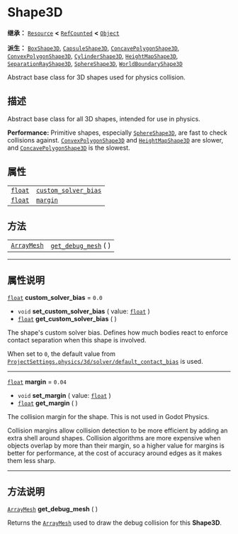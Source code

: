 <!-- ⚠ 请勿编辑本文件 ⚠ -->
<!-- 本文档使用脚本从 WeDot 引擎源码仓库生成。 -->
<!-- 生成脚本：https://github.com/WeDot-Engine/WeDot/tree/master/doc/tools/make_md.py； -->
<!-- 原文件：https://github.com/WeDot-Engine/WeDot/tree/master/doc/classes/Shape3D.xml。 -->

<div id="_class_shape3d"></div>

# Shape3D

**继承：** [`Resource`](class_resource.md) **<** [`RefCounted`](class_refcounted.md) **<** [`Object`](class_object.md)

**派生：** [`BoxShape3D`](class_boxshape3d.md), [`CapsuleShape3D`](class_capsuleshape3d.md), [`ConcavePolygonShape3D`](class_concavepolygonshape3d.md), [`ConvexPolygonShape3D`](class_convexpolygonshape3d.md), [`CylinderShape3D`](class_cylindershape3d.md), [`HeightMapShape3D`](class_heightmapshape3d.md), [`SeparationRayShape3D`](class_separationrayshape3d.md), [`SphereShape3D`](class_sphereshape3d.md), [`WorldBoundaryShape3D`](class_worldboundaryshape3d.md)

Abstract base class for 3D shapes used for physics collision.

## 描述

Abstract base class for all 3D shapes, intended for use in physics.

 **Performance:** Primitive shapes, especially [`SphereShape3D`](class_sphereshape3d.md), are fast to check collisions against. [`ConvexPolygonShape3D`](class_convexpolygonshape3d.md) and [`HeightMapShape3D`](class_heightmapshape3d.md) are slower, and [`ConcavePolygonShape3D`](class_concavepolygonshape3d.md) is the slowest.

## 属性

|||
|:-:|:--|
| [`float`](class_float.md) | [`custom_solver_bias`](class_shape3d.md#class_shape3d_property_custom_solver_bias) | ``0.0``  |
| [`float`](class_float.md) | [`margin`](class_shape3d.md#class_shape3d_property_margin)                         | ``0.04`` |

## 方法

|||
|:-:|:--|
| [`ArrayMesh`](class_arraymesh.md) | [`get_debug_mesh`](class_shape3d.md#class_shape3d_method_get_debug_mesh) ( ) |

<!-- rst-class:: classref-section-separator -->

---

## 属性说明

<div id="_class_shape3d_property_custom_solver_bias"></div>

[`float`](class_float.md) **custom_solver_bias** = ``0.0`` <div id="class_shape3d_property_custom_solver_bias"></div>

- `void` **set_custom_solver_bias** ( value: [`float`](class_float.md) )
- [`float`](class_float.md) **get_custom_solver_bias** ( )

The shape's custom solver bias. Defines how much bodies react to enforce contact separation when this shape is involved.

When set to `0`, the default value from [`ProjectSettings.physics/3d/solver/default_contact_bias`](class_projectsettings.md#class_projectsettings_property_physics/3d/solver/default_contact_bias) is used.

<!-- rst-class:: classref-item-separator -->

---

<div id="_class_shape3d_property_margin"></div>

[`float`](class_float.md) **margin** = ``0.04`` <div id="class_shape3d_property_margin"></div>

- `void` **set_margin** ( value: [`float`](class_float.md) )
- [`float`](class_float.md) **get_margin** ( )

The collision margin for the shape. This is not used in Godot Physics.

Collision margins allow collision detection to be more efficient by adding an extra shell around shapes. Collision algorithms are more expensive when objects overlap by more than their margin, so a higher value for margins is better for performance, at the cost of accuracy around edges as it makes them less sharp.

<!-- rst-class:: classref-section-separator -->

---

## 方法说明

<div id="_class_shape3d_method_get_debug_mesh"></div>

[`ArrayMesh`](class_arraymesh.md) **get_debug_mesh** ( )<div id="class_shape3d_method_get_debug_mesh"></div>

Returns the [`ArrayMesh`](class_arraymesh.md) used to draw the debug collision for this **Shape3D**.

[^virtual]: 本方法通常需要用户覆盖才能生效。
[^const]: 本方法无副作用，不会修改该实例的任何成员变量。
[^vararg]: 本方法除了能接受在此处描述的参数外，还能够继续接受任意数量的参数。
[^constructor]: 本方法用于构造某个类型。
[^static]: 调用本方法无需实例，可直接使用类名进行调用。
[^operator]: 本方法描述的是使用本类型作为左操作数的有效运算符。
[^bitfield]: 这个值是由下列位标志构成位掩码的整数。
[^void]: 无返回值。
